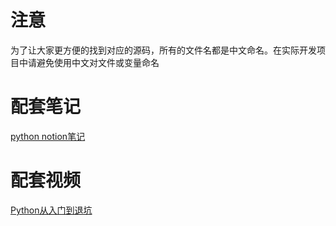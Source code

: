 # 注意
为了让大家更方便的找到对应的源码，所有的文件名都是中文命名。在实际开发项目中请避免使用中文对文件或变量命名


# 配套笔记
[python notion笔记](https://xiaomoinfo.notion.site/Python-8a5e2e650504465792f25560fd9cfdcc)

# 配套视频
[Python从入门到退坑](https://space.bilibili.com/6721344/channel/collectiondetail?sid=455417)